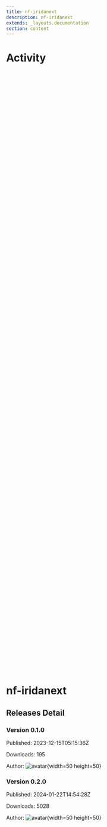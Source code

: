 ```yaml
---
title: nf-iridanext
description: nf-iridanext
extends: _layouts.documentation
section: content
---
```


# Activity

<div style="position: relative; height:40vh; width:80vw">
    <canvas id="releases"></canvas>
</div>
<script type="module" src="nf-iridanext.js"></script>

# nf-iridanext
        

## Releases Detail


### Version 0.1.0

Published: 2023-12-15T05:15:36Z

Downloads: 195

Author: ![avatar](https://avatars.githubusercontent.com/u/200517?v=4 "apetkau"){width=50 height=50}


### Version 0.2.0

Published: 2024-01-22T14:54:28Z

Downloads: 5028

Author: ![avatar](https://avatars.githubusercontent.com/u/200517?v=4 "apetkau"){width=50 height=50}

